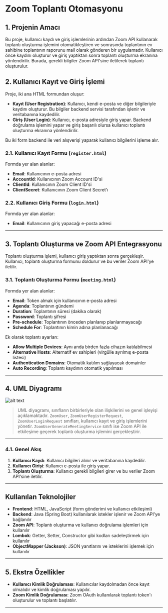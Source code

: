 # Zoom Toplantı Otomasyonu 

## 1. Projenin Amacı
Bu proje, kullanıcı kaydı ve giriş işlemlerinin ardından Zoom API kullanarak toplantı oluşturma işlemini otomatikleştiren ve sonrasında toplantının ev sahibine toplantının raporunu mail olarak gönderen bir uygulamadır. Kullanıcı önce kaydını oluşturur ve giriş yaptıktan sonra toplantı oluşturma ekranına yönlendirilir. Burada, gerekli bilgiler Zoom API'sine iletilerek toplantı oluşturulur.

## 2. Kullanıcı Kayıt ve Giriş İşlemi
Proje, iki ana HTML formundan oluşur:
- **Kayıt (User Registration)**: Kullanıcı, kendi e-posta ve diğer bilgileriyle kaydını oluşturur. Bu bilgiler backend servisi tarafından işlenir ve veritabanına kaydedilir.
- **Giriş (User Login)**: Kullanıcı, e-posta adresiyle giriş yapar. Backend doğrulama işlemini yapar ve giriş başarılı olursa kullanıcı toplantı oluşturma ekranına yönlendirilir.

Bu iki form backend ile veri alışverişi yaparak kullanıcı bilgilerini işleme alır.

### 2.1. Kullanıcı Kayıt Formu (`register.html`)
Formda yer alan alanlar:
- **Email**: Kullanıcının e-posta adresi
- **AccountId**: Kullanıcının Zoom Account ID'si
- **ClientId**: Kullanıcının Zoom Client ID'si
- **ClientSecret**: Kullanıcının Zoom Client Secret'ı

### 2.2. Kullanıcı Giriş Formu (`login.html`)
Formda yer alan alanlar:
- **Email**: Kullanıcının giriş yapacağı e-posta adresi

---

## 3. Toplantı Oluşturma ve Zoom API Entegrasyonu
Toplantı oluşturma işlemi, kullanıcı giriş yaptıktan sonra gerçekleşir. Kullanıcı, toplantı oluşturma formunu doldurur ve bu veriler Zoom API'ye iletilir.

### 3.1. Toplantı Oluşturma Formu (`meeting.html`)
Formda yer alan alanlar:
- **Email**: Token almak için kullanıcının e-posta adresi
- **Agenda**: Toplantının gündemi
- **Duration**: Toplantının süresi (dakika olarak)
- **Password**: Toplantı şifresi
- **Pre-schedule**: Toplantının önceden planlanıp planlanmayacağı
- **Schedule For**: Toplantının kimin adına planlanacağı

Ek olarak toplantı ayarları:
- **Allow Multiple Devices**: Aynı anda birden fazla cihazın katılabilmesi
- **Alternative Hosts**: Alternatif ev sahipleri (virgülle ayrılmış e-posta listesi)
- **Authentication Domains**: Otomatik katılım sağlayacak domainler
- **Auto Recording**: Toplantı kaydının otomatik yapılması

---

## 4. UML Diyagramı

![alt text](image-5.png)

> UML diyagramı, sınıfların birbirleriyle olan ilişkilerini ve genel işleyişi açıklamaktadır. `ZoomUser`, `ZoomUserRegisterRequest`, `ZoomUserLoginRequest` sınıfları, kullanıcı kayıt ve giriş işlemlerini yönetir. `ZoomUserGenerateMeetingService` sınıfı ise Zoom API ile etkileşime geçerek toplantı oluşturma işlemini gerçekleştirir.

---

### 4.1. Genel Akış
1. **Kullanıcı Kaydı**: Kullanıcı bilgileri alınır ve veritabanına kaydedilir.
2. **Kullanıcı Girişi**: Kullanıcı e-posta ile giriş yapar.
3. **Toplantı Oluşturma**: Kullanıcı gerekli bilgileri girer ve bu veriler Zoom API'sine iletilir.

---

## Kullanılan Teknolojiler
- **Frontend**: HTML, JavaScript (form gönderimi ve kullanıcı etkileşimi)
- **Backend**: Java (Spring Boot) kullanılarak istekler işlenir ve Zoom API'ye bağlanılır
- **Zoom API**: Toplantı oluşturma ve kullanıcı doğrulama işlemleri için kullanılır
- **Lombok**: Getter, Setter, Constructor gibi kodları sadeleştirmek için kullanılır
- **ObjectMapper (Jackson)**: JSON yanıtlarını ve isteklerini işlemek için kullanılır

---

## 5. Ekstra Özellikler
- **Kullanıcı Kimlik Doğrulaması**: Kullanıcılar kaydolmadan önce kayıt olmalıdır ve kimlik doğrulaması yapılır.
- **Zoom Kimlik Doğrulaması**: Zoom OAuth kullanılarak toplantı token'ı oluşturulur ve toplantı başlatılır.

---

